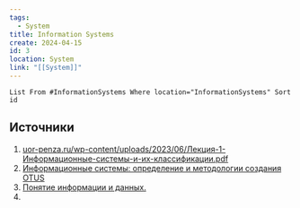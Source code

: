 ```yaml
---
tags:
  - System
title: Information Systems
create: 2024-04-15
id: 3
location: System
link: "[[System]]"
---
```


```dataview
List From #InformationSystems Where location="InformationSystems" Sort id
```


## Источники 

1. [uor-penza.ru/wp-content/uploads/2023/06/Лекция-1-Информационные-системы-и-их-классификации.pdf](http://uor-penza.ru/wp-content/uploads/2023/06/Лекция-1-Информационные-системы-и-их-классификации.pdf)
2. [Информационные системы: определение и методологии создания OTUS](https://otus.ru/journal/informacionnye-sistemy-opredelenie-i-metodologii-sozdaniya/)
3. [Понятие информации и данных.](https://studfile.net/preview/880788/#4)
4. 